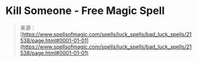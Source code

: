 <!--yml

category: 未分类

date: 2024-06-12 19:05:07

-->

# Kill Someone - Free Magic Spell

> 来源：[https://www.spellsofmagic.com/spells/luck_spells/bad_luck_spells/21538/page.html#0001-01-01](https://www.spellsofmagic.com/spells/luck_spells/bad_luck_spells/21538/page.html#0001-01-01)
